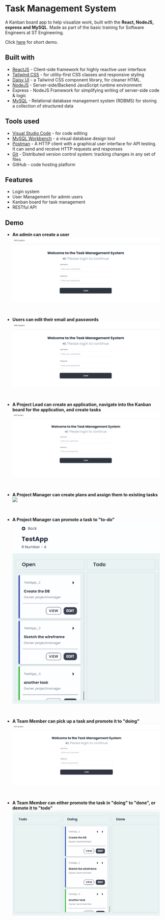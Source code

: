 # Task Management System
A Kanban board app to help visualize work, built with the **React, NodeJS, express and MySQL**. Made as part of the basic training for Software Engineers at ST Engineering.

Click <a href="#demo">here</a> for short demo. 

## Built with
* [ReactJS](https://reactjs.org/docs/getting-started.html) - Client-side framework for highly reactive user interface
* [Tailwind CSS](https://tailwindcss.com/) - for utility-first CSS classes and responsive styling
* [Daisy UI](https://daisyui.com/) - a Tailwind CSS component library, for cleaner HTML.
* [NodeJS](https://nodejs.org/en/) - Server-side/Backend JavaScript runtime environment
* Express - NodeJS Framework for simplifying writing of server-side code & logic
* [MySQL](https://www.mysql.com/) - Relational database management system (RDBMS) for storing a collection of structured data

## Tools used
* [Visual Studio Code](https://code.visualstudio.com/) - for code editing
* [MySQL Workbench](https://www.mysql.com/products/workbench/) - a visual database design tool
* [Postman](https://www.postman.com/) - A HTTP client with a graphical user interface for API testing. It can send and receive HTTP requests and responses
* [Git](https://git-scm.com/) - Distributed version control system: tracking changes in any set of files
* GitHub - code hosting platform

## Features
* Login system
* User Management for admin users
* Kanban board for task management
* RESTful API 

## Demo
<div id="demo"></div>

* **An admin can create a user**
![](frontend/src/assets/admin-add-user.gif)

</br>

* **Users can edit their email and passwords**
![](frontend/src/assets/user-edit-profile.gif)

</br>

* **A Project Lead can create an application, navigate into the Kanban board for the application, and create tasks**
![](frontend/src/assets/pl-createapp-createtask.gif)

</br>

* **A Project Manager can create plans and assign them to existing tasks**
![](frontend/src/assets/pm-createassignplan.gif)

</br>

* **A Project Manager can promote a task to "to-do"**
![](frontend/src/assets/pm-promote-todo.gif)

</br>

* **A Team Member can pick up a task and promote it to "doing"**
![](frontend/src/assets/tm-promote-doing.gif)

</br>

* **A Team Member can either promote the task in "doing" to "done", or demote it to "todo"**
![](frontend/src/assets/tm-promotedone-demotedoing.gif)

